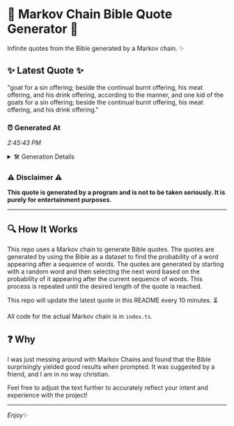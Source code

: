 # 📖 Markov Chain Bible Quote Generator 📖

Infinite quotes from the Bible generated by a Markov chain. ✨

## ✨ Latest Quote ✨
"goat for a sin offering; beside the continual burnt offering, his meat offering, and his drink offering, according to the manner, and one kid of the goats for a sin offering; beside the continual burnt offering, his meat offering, and his drink offering."

### ⏰ Generated At
*2:45:43 PM*

<details>
    <summary>🛠️ Generation Details</summary>
    <p>
        <strong>🌱 Seed:</strong> goat<br>
        <strong>🔄 Iterations:</strong> 42<br>
        <strong>📜 Context History:</strong><br>[ goat ]: for<br>[ goat, for ]: a<br>[ goat, for, a ]: sin<br>[ goat, for, a, sin ]: offering;<br>[ goat, for, a, sin, offering; ]: beside<br>[ goat, for, a, sin, offering;, beside ]: the<br>[ for, a, sin, offering;, beside, the ]: continual<br>[ a, sin, offering;, beside, the, continual ]: burnt<br>[ sin, offering;, beside, the, continual, burnt ]: offering,<br>[ offering;, beside, the, continual, burnt, offering, ]: his<br>[ beside, the, continual, burnt, offering,, his ]: meat<br>[ the, continual, burnt, offering,, his, meat ]: offering,<br>[ continual, burnt, offering,, his, meat, offering, ]: and<br>[ burnt, offering,, his, meat, offering,, and ]: his<br>[ offering,, his, meat, offering,, and, his ]: drink<br>[ his, meat, offering,, and, his, drink ]: offering,<br>[ meat, offering,, and, his, drink, offering, ]: according<br>[ offering,, and, his, drink, offering,, according ]: to<br>[ and, his, drink, offering,, according, to ]: the<br>[ his, drink, offering,, according, to, the ]: manner,<br>[ drink, offering,, according, to, the, manner, ]: and<br>[ offering,, according, to, the, manner,, and ]: one<br>[ according, to, the, manner,, and, one ]: kid<br>[ to, the, manner,, and, one, kid ]: of<br>[ the, manner,, and, one, kid, of ]: the<br>[ manner,, and, one, kid, of, the ]: goats<br>[ and, one, kid, of, the, goats ]: for<br>[ one, kid, of, the, goats, for ]: a<br>[ kid, of, the, goats, for, a ]: sin<br>[ of, the, goats, for, a, sin ]: offering;<br>[ the, goats, for, a, sin, offering; ]: beside<br>[ goats, for, a, sin, offering;, beside ]: the<br>[ for, a, sin, offering;, beside, the ]: continual<br>[ a, sin, offering;, beside, the, continual ]: burnt<br>[ sin, offering;, beside, the, continual, burnt ]: offering,<br>[ offering;, beside, the, continual, burnt, offering, ]: his<br>[ beside, the, continual, burnt, offering,, his ]: meat<br>[ the, continual, burnt, offering,, his, meat ]: offering,<br>[ continual, burnt, offering,, his, meat, offering, ]: and<br>[ burnt, offering,, his, meat, offering,, and ]: his<br>[ offering,, his, meat, offering,, and, his ]: drink<br>[ his, meat, offering,, and, his, drink ]: offering.<br>
    </p>
</details>

### ⚠️ Disclaimer ⚠️
**This quote is generated by a program and is not to be taken seriously. It is purely for entertainment purposes.**

---

## 🔍 How It Works

This repo uses a Markov chain to generate Bible quotes. The quotes are generated by using the Bible as a dataset to find the probability of a word appearing after a sequence of words. The quotes are generated by starting with a random word and then selecting the next word based on the probability of it appearing after the current sequence of words. This process is repeated until the desired length of the quote is reached.

This repo will update the latest quote in this README every 10 minutes. ⏳

All code for the actual Markov chain is in `index.ts`.

## ❓ Why

I was just messing around with Markov Chains and found that the Bible surprisingly yielded good results when prompted. 
It was suggested by a friend, and I am in no way christian.

Feel free to adjust the text further to accurately reflect your intent and experience with the project!

---

*Enjoy*✨

